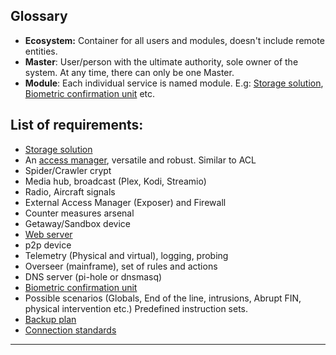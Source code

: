 ## Glossary
- <a name="ecosystem"></a> **Ecosystem:** Container for all users and modules, doesn't include remote entities.  
- <a name="master"></a> **Master**: User/person with the ultimate authority, sole owner of the system. At any time, there can only be one Master.
- <a name="module"></a> **Module**: Each individual service is named module. E.g: [Storage solution](/storage.md), [Biometric confirmation unit](/biometric-confirmation-unit.md) etc.

## List of requirements:
- [Storage solution](/storage.md)
- An [access manager](/access-base.md), versatile and robust. Similar to ACL
- Spider/Crawler crypt
- Media hub, broadcast (Plex, Kodi, Streamio)
- Radio, Aircraft signals  
- External Access Manager (Exposer) and Firewall
- Counter measures arsenal
- Getaway/Sandbox device
- [Web server](/web-server.md)
- p2p device
- Telemetry (Physical and virtual), logging, probing
- Overseer (mainframe), set of rules and actions 
- DNS server (pi-hole or dnsmasq)
- [Biometric confirmation unit](/biometric-confirmation-unit.md) 
- Possible scenarios (Globals, End of the line, intrusions, Abrupt FIN, physical intervention etc.) Predefined instruction sets.
- [Backup plan](/backup-plan.md)
- [Connection standards](/connection-standards.md)
---

